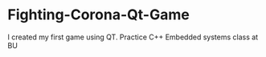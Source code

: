 # Fighting-Corona-Qt-Game
I created my first game using QT.
Practice C++
Embedded systems class at BU
